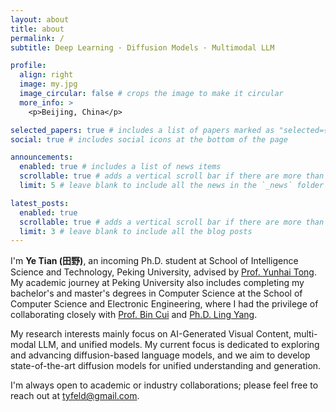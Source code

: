 ```yaml
---
layout: about
title: about
permalink: /
subtitle: Deep Learning · Diffusion Models · Multimodal LLM

profile:
  align: right
  image: my.jpg
  image_circular: false # crops the image to make it circular
  more_info: >
    <p>Beijing, China</p>

selected_papers: true # includes a list of papers marked as "selected={true}"
social: true # includes social icons at the bottom of the page

announcements:
  enabled: true # includes a list of news items
  scrollable: true # adds a vertical scroll bar if there are more than 3 news items
  limit: 5 # leave blank to include all the news in the `_news` folder

latest_posts:
  enabled: true
  scrollable: true # adds a vertical scroll bar if there are more than 3 new posts items
  limit: 3 # leave blank to include all the blog posts
---
```

<!-- 
Write your biography here. Tell the world about yourself. Link to your favorite [subreddit](http://reddit.com). You can put a picture in, too. The code is already in, just name your picture `prof_pic.jpg` and put it in the `img/` folder.

Put your address / P.O. box / other info right below your picture. You can also disable any of these elements by editing `profile` property of the YAML header of your `_pages/about.md`. Edit `_bibliography/papers.bib` and Jekyll will render your [publications page](/al-folio/publications/) automatically.

Link to your social media connections, too. This theme is set up to use [Font Awesome icons](https://fontawesome.com/) and [Academicons](https://jpswalsh.github.io/academicons/), like the ones below. Add your Facebook, Twitter, LinkedIn, Google Scholar, or just disable all of them. -->

I'm **Ye Tian (田野)**, an incoming Ph.D. student at School of Intelligence Science and Technology, Peking University, advised by [Prof. Yunhai Tong](https://openreview.net/profile?id=~Yunhai_Tong1). My academic journey at Peking University also includes completing my bachelor's and master's degrees in Computer Science at the School of Computer Science and Electronic Engineering, where I had the privilege of collaborating closely with [Prof. Bin Cui](https://cuibinpku.github.io/cuibin_cn.html) and [Ph.D. Ling Yang](https://yangling0818.github.io/).

My research interests mainly focus on AI-Generated Visual Content, multi-modal LLM, and unified models. My current focus is dedicated to exploring and advancing diffusion-based language models, and we aim to develop state-of-the-art diffusion models for unified understanding and generation.

I'm always open to academic or industry collaborations; please feel free to reach out at tyfeld@gmail.com.